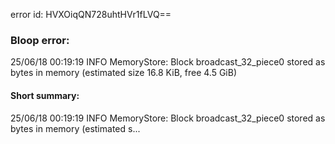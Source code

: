 error id: HVXOiqQN728uhtHVr1fLVQ==
### Bloop error:

25/06/18 00:19:19 INFO MemoryStore: Block broadcast_32_piece0 stored as bytes in memory (estimated size 16.8 KiB, free 4.5 GiB)
#### Short summary: 

25/06/18 00:19:19 INFO MemoryStore: Block broadcast_32_piece0 stored as bytes in memory (estimated s...